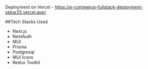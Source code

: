 Deployment on Vercel - https://e-commerce-fullstack-deployment-okkar25.vercel.app/

##Tech Stacks Used

- Next.js
- NextAuth
- MUI
- Prisma
- Postgresql
- MUI Icons
- Redux Toolkit 


